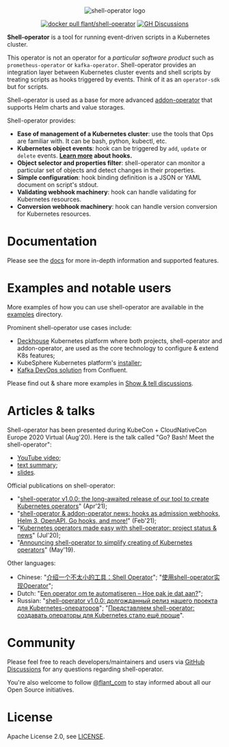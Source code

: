 <p align="center">
<img src="docs/src/image/shell-operator-small-logo.png" alt="shell-operator logo" />
</p>

<p align="center">
<a href="https://hub.docker.com/r/flant/shell-operator"><img src="https://img.shields.io/docker/pulls/flant/shell-operator.svg?logo=docker" alt="docker pull flant/shell-operator"/></a>
 <a href="https://github.com/flant/shell-operator/discussions"><img src="https://img.shields.io/badge/GitHub-discussions-brightgreen" alt="GH Discussions"/></a>
</p>

**Shell-operator** is a tool for running event-driven scripts in a Kubernetes cluster.

This operator is not an operator for a _particular software product_ such as `prometheus-operator` or `kafka-operator`. Shell-operator provides an integration layer between Kubernetes cluster events and shell scripts by treating scripts as hooks triggered by events. Think of it as an `operator-sdk` but for scripts.

Shell-operator is used as a base for more advanced [addon-operator](https://github.com/flant/addon-operator) that supports Helm charts and value storages.

Shell-operator provides:

- __Ease of management of a Kubernetes cluster__: use the tools that Ops are familiar with. It can be bash, python, kubectl, etc.
- __Kubernetes object events__: hook can be triggered by `add`, `update` or `delete` events. **[Learn more](docs/src/HOOKS.md) about hooks.**
- __Object selector and properties filter__: shell-operator can monitor a particular set of objects and detect changes in their properties.
- __Simple configuration__: hook binding definition is a JSON or YAML document on script's stdout.
- __Validating webhook machinery__: hook can handle validating for Kubernetes resources.
- __Conversion webhook machinery__: hook can handle version conversion for Kubernetes resources.

# Documentation

Please see the [docs](https://flant.github.io/shell-operator/) for more in-depth information and supported features.

# Examples and notable users

More examples of how you can use shell-operator are available in the [examples](examples/) directory.

Prominent shell-operator use cases include:

* [Deckhouse](https://deckhouse.io/) Kubernetes platform where both projects, shell-operator and addon-operator, are used as the core technology to configure & extend K8s features;
* KubeSphere Kubernetes platform's [installer](https://github.com/kubesphere/ks-installer);
* [Kafka DevOps solution](https://github.com/confluentinc/streaming-ops) from Confluent.

Please find out & share more examples in [Show & tell discussions](https://github.com/flant/shell-operator/discussions/categories/show-and-tell).

# Articles & talks

Shell-operator has been presented during KubeCon + CloudNativeCon Europe 2020 Virtual (Aug'20). Here is the talk called "Go? Bash! Meet the shell-operator":

* [YouTube video](https://www.youtube.com/watch?v=we0s4ETUBLc);
* [text summary](https://medium.com/flant-com/meet-the-shell-operator-kubecon-36c14ba2f8fe);
* [slides](https://speakerdeck.com/flant/go-bash-meet-the-shell-operator).

Official publications on shell-operator:
* "[shell-operator v1.0.0: the long-awaited release of our tool to create Kubernetes operators](https://blog.deckhouse.io/shell-operator-v1-0-0-the-long-awaited-release-of-our-tool-to-create-kubernetes-operators-b20fc0bbca9f?source=friends_link&sk=4d5f991eef62ad22222c5a725712ccdd)" (Apr'21);
* "[shell-operator & addon-operator news: hooks as admission webhooks, Helm 3, OpenAPI, Go hooks, and more!](https://blog.deckhouse.io/shell-operator-addon-operator-news-hooks-as-admission-webhooks-helm-3-openapi-go-hooks-and-369df9b4af08?source=friends_link&sk=142aec38bdcdbca73868eb4cc0b85483)" (Feb'21);
* "[Kubernetes operators made easy with shell-operator: project status & news](https://blog.deckhouse.io/shell-operator-for-kubernetes-update-2f1f9f9ebfb1)" (Jul'20);
* "[Announcing shell-operator to simplify creating of Kubernetes operators](https://blog.deckhouse.io/kubernetes-shell-operator-76c596b42f23)" (May'19).

Other languages:
* Chinese: "[介绍一个不太小的工具：Shell Operator](https://blog.fleeto.us/post/shell-operator/)"; "[使用shell-operator实现Operator](https://cloud.tencent.com/developer/article/1701733)";
* Dutch: "[Een operator om te automatiseren – Hoe pak je dat aan?](https://www.hcs-company.com/blog/operator-automatiseren-namespace-openshift)";
* Russian: "[shell-operator v1.0.0: долгожданный релиз нашего проекта для Kubernetes-операторов](https://habr.com/ru/company/flant/blog/551456/)"; "[Представляем shell-operator: создавать операторы для Kubernetes стало ещё проще](https://habr.com/ru/company/flant/blog/447442/)".

# Community

Please feel free to reach developers/maintainers and users via [GitHub Discussions](https://github.com/flant/shell-operator/discussions) for any questions regarding shell-operator.

You're also welcome to follow [@flant_com](https://twitter.com/flant_com) to stay informed about all our Open Source initiatives.

# License

Apache License 2.0, see [LICENSE](LICENSE).
